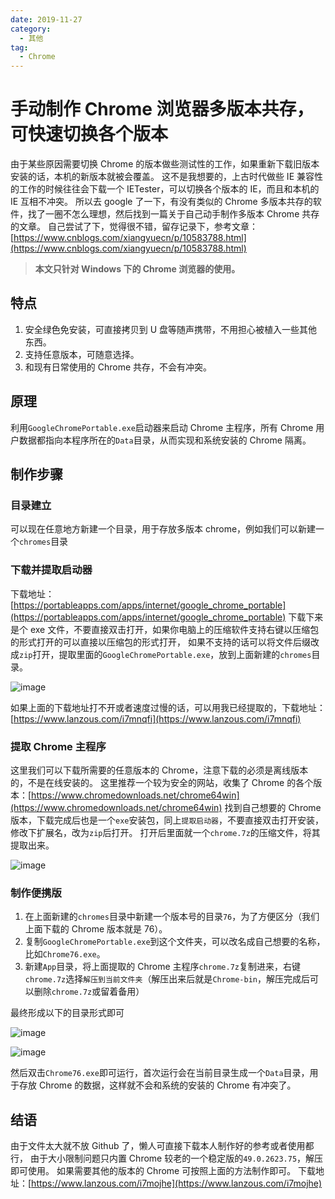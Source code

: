 ```yaml
---
date: 2019-11-27
category:
  - 其他
tag:
  - Chrome
---
```


# 手动制作 Chrome 浏览器多版本共存，可快速切换各个版本

由于某些原因需要切换 Chrome 的版本做些测试性的工作，如果重新下载旧版本安装的话，本机的新版本就被会覆盖。
这不是我想要的，上古时代做些 IE 兼容性的工作的时候往往会下载一个 IETester，可以切换各个版本的 IE，而且和本机的 IE 互相不冲突。
所以去 google 了一下，有没有类似的 Chrome 多版本共存的软件，找了一圈不怎么理想，然后找到一篇关于自己动手制作多版本 Chrome 共存的文章。
自己尝试了下，觉得很不错，留存记录下，参考文章：[https://www.cnblogs.com/xiangyuecn/p/10583788.html](https://www.cnblogs.com/xiangyuecn/p/10583788.html)

> **本文只针对 Windows 下的 Chrome 浏览器的使用。**

## 特点

1. 安全绿色免安装，可直接拷贝到 U 盘等随声携带，不用担心被植入一些其他东西。
2. 支持任意版本，可随意选择。
3. 和现有日常使用的 Chrome 共存，不会有冲突。

## 原理

利用`GoogleChromePortable.exe`启动器来启动 Chrome 主程序，所有 Chrome 用户数据都指向本程序所在的`Data`目录，从而实现和系统安装的 Chrome 隔离。

## 制作步骤

### 目录建立

可以现在任意地方新建一个目录，用于存放多版本 chrome，例如我们可以新建一个`chromes`目录

### 下载并提取启动器

下载地址：[https://portableapps.com/apps/internet/google_chrome_portable](https://portableapps.com/apps/internet/google_chrome_portable)
下载下来是个 exe 文件，不要直接双击打开，如果你电脑上的压缩软件支持右键以压缩包的形式打开的可以直接以压缩包的形式打开，
如果不支持的话可以将文件后缀改成`zip`打开，提取里面的`GoogleChromePortable.exe`，放到上面新建的`chromes`目录。

![image](https://image.liubing.me/2019/12/26/64bd6b3403098.png)

如果上面的下载地址打不开或者速度过慢的话，可以用我已经提取的，下载地址：[https://www.lanzous.com/i7mnqfi](https://www.lanzous.com/i7mnqfi)

### 提取 Chrome 主程序

这里我们可以下载所需要的任意版本的 Chrome，注意下载的必须是离线版本的，不是在线安装的。
这里推荐一个较为安全的网站，收集了 Chrome 的各个版本：[https://www.chromedownloads.net/chrome64win](https://www.chromedownloads.net/chrome64win)
找到自己想要的 Chrome 版本，下载完成后也是一个`exe`安装包，同上`提取启动器`，不要直接双击打开安装，修改下扩展名，改为`zip`后打开。
打开后里面就一个`chrome.7z`的压缩文件，将其提取出来。

![image](https://image.liubing.me/2019/12/26/7d299ad486c7f.png)

### 制作便携版

1. 在上面新建的`chromes`目录中新建一个版本号的目录`76`，为了方便区分（我们上面下载的 Chrome 版本就是 76）。
2. 复制`GoogleChromePortable.exe`到这个文件夹，可以改名成自己想要的名称，比如`Chrome76.exe`。
3. 新建`App`目录，将上面提取的 Chrome 主程序`chrome.7z`复制进来，右键`chrome.7z`选择`解压到当前文件夹`（解压出来后就是`Chrome-bin`，解压完成后可以删除`chrome.7z`或留着备用）

最终形成以下的目录形式即可

![image](https://image.liubing.me/2019/12/26/36287b24f5c1d.png)

![image](https://image.liubing.me/2019/12/26/9b699a5556b7a.png)

然后双击`Chrome76.exe`即可运行，首次运行会在当前目录生成一个`Data`目录，用于存放 Chrome 的数据，这样就不会和系统的安装的 Chrome 有冲突了。

## 结语

由于文件太大就不放 Github 了，懒人可直接下载本人制作好的参考或者使用都行，
由于大小限制问题只内置 Chrome 较老的一个稳定版的`49.0.2623.75`，解压即可使用。
如果需要其他的版本的 Chrome 可按照上面的方法制作即可。
下载地址：[https://www.lanzous.com/i7mojhe](https://www.lanzous.com/i7mojhe)
